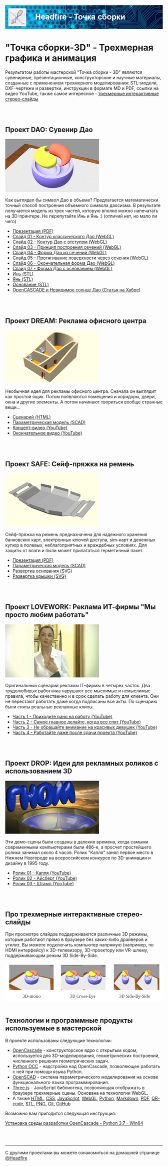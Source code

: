 
<img src="assets/header_point.png">

# "Точка сборки-3D" - Трехмерная графика и анимация

Результатом работы мастерской "Точка сборки - 3D" являются сувенирные, презентационные, конструкторские
и научные материалы, созданные с применением трехмерного моделирования: STL-модели, DXF-чертежи и развертки, 
инструкции в формате MD и PDF, ссылки на видео YouTube, также самое интересное - 
[трехмерные интерактивные стерео-слайды](#%D0%BF%D1%80%D0%BE-%D1%82%D1%80%D0%B5%D1%85%D0%BC%D0%B5%D1%80%D0%BD%D1%8B%D0%B5-%D0%B8%D0%BD%D1%82%D0%B5%D1%80%D0%B0%D0%BA%D1%82%D0%B8%D0%B2%D0%BD%D1%8B%D0%B5-%D1%81%D1%82%D0%B5%D1%80%D0%B5%D0%BE-%D1%81%D0%BB%D0%B0%D0%B9%D0%B4%D1%8B).

<br>
<br>

## Проект DAO: Сувенир Дао

![Идея для сувенира Дао](dao/dao.png)

Как выглядел бы символ Дао в объеме? Предлагается математически точный
способ построения объемного символа даосизма. В результате получается модель
из трех частей, которую вполне можно напечатать на 3D-принтере. Не перепутайте Инь и Янь :) 
(отличий нет, но мало ли чего)

- [Презентация (PDF)](dao/dao.pdf)
- [Слайд 01 - Контур классического Дао (WebGL)](/p3/vr/?s=dao_01)
- [Слайд 02 - Контур Дао с отступом (WebGL)](/p3/vr/?s=dao_02)
- [Слайд 03 - Принцип построения сечений (WebGL)](/p3/vr/?s=dao_03)
- [Слайд 04 - Форма Дао из сечений (WebGL)](/p3/vr/?s=dao_04)
- [Слайд 05 - Протягивание поверхности через сечения (WebGL)](p3/vr/?s=dao_05)
- [Слайд 06 - Окончательная форма Дао (WebGL)](p3/vr/?s=dao_06)
- [Слайд 07 - Форма Дао с основанием (WebGL)](p3/vr/?s=dao_07)
- [Инь (STL)](dao/models/exp_001_shape.stl)
- [Янь (STL)](dao/models/exp_002_shape.stl)
- [Основание (STL)](dao/models/exp_003_shape.stl)
- [OpenCASCADE и Невидимое солнце Дао (Статья на Хабре)](https://habr.com/ru/post/518378/)

<br>
<br>

## Проект DREAM: Реклама офисного центра

![Идея для рекламы офисного центра](dream/dream.png)

Необычная идея для рекламы офисного центра. Сначала он выглядит как простой ящик.
Потом появляются помещения и коридоры, двери, окна и другие элементы. А потом
начинают твориться вообще странные вещи...


- [Сценарий (HTML)](dream/dream.html)
- [Параметрическая модель (SCAD)](dream/dream.scad)
- [Концепт-видео (YouTube)](https://youtu.be/nTueqlaXfzI)
- [Окончательное видео (YouTube)](https://youtu.be/v7JT4rnEYXI)

<br>
<br>

## Проект SAFE: Сейф-пряжка на ремень

![Идея сейфа-пряжки на ремень](safe/safe.png)

Сейф-пряжка на ремень предназначена для надежного хранения банковских карт, электронных ключей доступа,
sim-карт и денежных купюр в полевых, неблагоприятных и враждебных условиях. 
Для защиты от влаги и пыли может прилагаться герметичный пакет.

- [Презентация (PDF)](safe/safe.pdf)
- [Параметрическая модель (SCAD)](safe/safe.scad)
- [Развертка основания (SVG)](safe/draw/base.svg)
- [Развертка крышки (SVG)](safe/draw/cap.svg)

<br>
<br>

## Проект LOVEWORK: Реклама ИТ-фирмы "Мы просто любим работать"

![Мы просто любим работать](lovework/lovework.png)

Оригинальный сценарий рекламы IT-фирмы в четырех частях. Два трудолюбивых работника нарушают все мыслимые и немыслимые правила,
чтобы качественно и в срок сделать работу для клиента. Они не перестают работать даже когда подписаны все акты. 
По сценарию были сняты реальные рекламные клипы.

- [Часть 1 - Приходите рано на работу (YouTube)](https://youtu.be/zYjJlzr7ZRg)
- [Часть 2 - Самое главное делайте, когда все спят (YouTube)](https://youtu.be/HYxcHhzCnbE)
- [Часть 3 - Не обращайте внимание на красивых девушек (YouTube)](https://youtu.be/Gfa-rAZaZDc)
- [Часть 4 - Работайте даже после сдачи проекта (YouTube)](https://youtu.be/DHjkV0FLSZE)

<br>
<br>

## Проект DROP: Идеи для рекламных роликов с использованием 3D

![Ролик капля](drop/drop.png)

Эти демо-сцены были созданы в далекие времена, когда самыми современными компьютерами были 486-е, 
а просчет простейшего ролика занимал около 4 часов. Ролик "Капля" занял первое место
в Нижнем Новгороде на всероссийском конкурсе по 3D-анимации и дизайну в 1995 году. 


- [Ролик 01 - Капля (YouTube)](https://youtu.be/Am8hHFWLwfU)
- [Ролик 02 - Айсберг (YouTube)](https://youtu.be/CtpB2QVw0Pw)
- [Ролик 03 - Штамп (YouTube)](https://youtu.be/AG7Q6KNosvo)

<br>
<br>

## Про трехмерные интерактивные стерео-слайды

При просмотре слайдов поддерживаются различные
3D режимы, которые работают прямо в браузере без каких-либо драйверов и утилит. 
Вы можете подключить компьютер напрямую (например, по HDMI интерфейсу) к
3D-телевизору, 3D-проектору или VR-шлему, поддерживающим режим 3D Side-By-Side.

<img src="assets/3d_modes.png" />

<br>
<br>


## Технологии и программные продукты используемые в мастерской

В проекте использованы следующие технологии: 
- [OpenCascade](https://ru.wikipedia.org/wiki/Open_Cascade_Technology) - конструкторское ядро с открытым кодом,
используется для 3D-моделирования, геометрических построений, численного решения геометрических задач.
- [Python OCC](https://github.com/tpaviot/pythonocc-core) - надстройка над OpenCascade, позволяющее работать с ней 
при помощи языка Python.
- [OpenSCAD](https://openscad.org/) - система параметрического моделирования на основе функционального языка программирования.
- [Three.js](https://ru.wikipedia.org/wiki/Three.js) - JavaScript библиотека, позволяющая отображать
в браузере трехмерные сцены. Основана на технологии WebGL.
- А также [HTML](https://ru.wikipedia.org/wiki/HTML),
[CSS](https://ru.wikipedia.org/wiki/CSS),
[JavaScript](https://ru.wikipedia.org/wiki/JavaScript),
[WebGL](https://ru.wikipedia.org/wiki/WebGL),
[Python](https://ru.wikipedia.org/wiki/Python),
[Markdown](https://ru.wikipedia.org/wiki/Markdown),
[PDF](https://ru.wikipedia.org/wiki/Portable_Document_Format),
[QR-code](https://ru.wikipedia.org/wiki/QR-%D0%BA%D0%BE%D0%B4),
[STL](https://ru.wikipedia.org/wiki/STL_(%D1%84%D0%BE%D1%80%D0%BC%D0%B0%D1%82_%D1%84%D0%B0%D0%B9%D0%BB%D0%B0)),
[PNG](https://ru.wikipedia.org/wiki/PNG),
[Git](https://ru.wikipedia.org/wiki/Git),
[GitHub](https://ru.wikipedia.org/wiki/GitHub)

Возможно вам пригодится следующая инструкция:

[Установка среды разработки OpenCascade - Python 3.7 - Win64](pydesk/setup.html) 

<br>
<br>

---

C другими проектами вы можете ознакомиться на домашней странице [@Headfire](/home)
